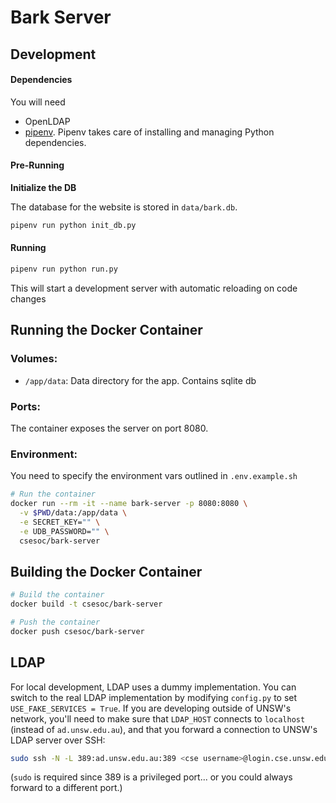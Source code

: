 # Bark Server

## Development

#### Dependencies
You will need

- OpenLDAP
- [pipenv](https://github.com/pypa/pipenv). Pipenv takes care of installing and managing Python dependencies.

#### Pre-Running
**Initialize the DB**

The database for the website is stored in `data/bark.db`.

```sh
pipenv run python init_db.py
```

#### Running
```sh
pipenv run python run.py
```

This will start a development server with automatic reloading on code changes

## Running the Docker Container

### Volumes:
 - `/app/data`: Data directory for the app. Contains sqlite db

### Ports:
The container exposes the server on port 8080.

### Environment:
You need to specify the environment vars outlined in `.env.example.sh`

```sh
# Run the container
docker run --rm -it --name bark-server -p 8080:8080 \
  -v $PWD/data:/app/data \
  -e SECRET_KEY="" \
  -e UDB_PASSWORD="" \
  csesoc/bark-server
```

## Building the Docker Container
```sh
# Build the container
docker build -t csesoc/bark-server

# Push the container
docker push csesoc/bark-server
```

## LDAP

For local development, LDAP uses a dummy implementation. You can switch to the real LDAP implementation by 
modifying `config.py` to set `USE_FAKE_SERVICES = True`. If you are developing outside of UNSW's network, 
you'll need to make sure that `LDAP_HOST` connects to `localhost` (instead of `ad.unsw.edu.au`), and that you 
forward a connection to UNSW's LDAP server over SSH:

```sh
sudo ssh -N -L 389:ad.unsw.edu.au:389 <cse username>@login.cse.unsw.edu.au
```

(`sudo` is required since 389 is a privileged port... or you could always forward to a different port.)
